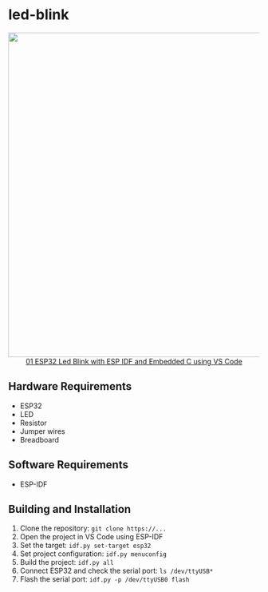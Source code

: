 # led-blink

<div align="center">
    <img src="./led-blinking.gif" height="650px"><br />
    <a href="https://www.youtube.com/watch?v=Ev_9y-hHDLI&list=PLOYsAys6a6mmeowMVksJWEIzdKOBMh20q&ab_channel=voidloopRobotech%26Automation" target="_blank" rel="noopener noreferrer">01 ESP32 Led Blink with ESP IDF and Embedded C using VS Code</a>
</div>

## Hardware Requirements

*   ESP32
*   LED
*   Resistor
*   Jumper wires
*   Breadboard

## Software Requirements

*   ESP-IDF

## Building and Installation

1.  Clone the repository: `git clone https://...`
2.  Open the project in VS Code using ESP-IDF
3.  Set the target: `idf.py set-target esp32`
4.  Set project configuration: `idf.py menuconfig`
3.  Build the project: `idf.py all`
4.  Connect ESP32 and check the serial port: `ls /dev/ttyUSB*`
4.  Flash the serial port: `idf.py -p /dev/ttyUSB0 flash`